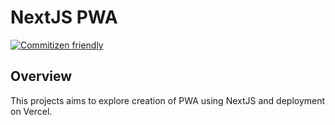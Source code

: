 # NextJS PWA

[![Commitizen friendly](https://img.shields.io/badge/commitizen-friendly-brightgreen.svg)](http://commitizen.github.io/cz-cli/)

## Overview

This projects aims to explore creation of PWA using NextJS and deployment on Vercel.
